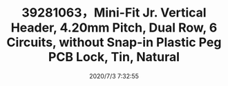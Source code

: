 ﻿---
layout: post 
title: 39281063，Mini-Fit Jr. Vertical Header, 4.20mm Pitch, Dual Row, 6 Circuits, without Snap-in Plastic Peg PCB Lock, Tin, Natural
tags: 5557
categories: wire-cable
overview: Mini-Fit Jr. Vertical Header, 4.20mm Pitch, Dual Row, 6 Circuits, without Snap-in Plastic Peg PCB Lock, Tin, Natural
part_number: 39281063
thumb_img: static/202007/416-thumb-20200703153348.jpg
small_img: static/202007/416-20200703153348.jpg
date: 2020/7/3 7:32:55
---



